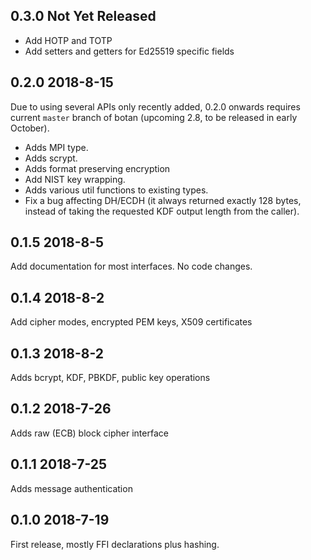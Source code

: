 
## 0.3.0 Not Yet Released

- Add HOTP and TOTP
- Add setters and getters for Ed25519 specific fields

## 0.2.0 2018-8-15

Due to using several APIs only recently added, 0.2.0 onwards requires current
`master` branch of botan (upcoming 2.8, to be released in early October).

- Adds MPI type.
- Adds scrypt.
- Adds format preserving encryption
- Add NIST key wrapping.
- Adds various util functions to existing types.
- Fix a bug affecting DH/ECDH (it always returned exactly 128 bytes,
  instead of taking the requested KDF output length from the caller).

## 0.1.5 2018-8-5

Add documentation for most interfaces. No code changes.

## 0.1.4 2018-8-2

Add cipher modes, encrypted PEM keys, X509 certificates

## 0.1.3 2018-8-2

Adds bcrypt, KDF, PBKDF, public key operations

## 0.1.2 2018-7-26

Adds raw (ECB) block cipher interface

## 0.1.1 2018-7-25

Adds message authentication

## 0.1.0 2018-7-19

First release, mostly FFI declarations plus hashing.
